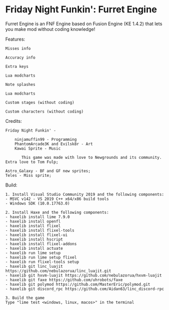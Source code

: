 # Friday Night Funkin': Furret Engine
Furret Engine is an FNF Engine based on Fusion Engine (KE 1.4.2) that lets you make mod without coding knowledge!

Features:
		
	Misses info
	
	Accuracy info
		
	Extra keys

	Lua modcharts

	Note splashes

  	Lua modcharts

	Custom stages (without coding)

	Custom characters (without coding)

Credits:

	Friday Night Funkin' -

		ninjamuffin99 - Programming
		PhantomArcade3K and Evilsk8r - Art
		Kawai Sprite - Music

	       This game was made with love to Newgrounds and its community. Extra love to Tom Fulp;
	
	Astro_Galaxy - BF and GF new sprites;
	Teles - Miss sprite;
	
Build:
	
	1. Install Visual Studio Community 2019 and the following components:
	- MSVC v142 - VS 2019 C++ x64/x86 build tools
	- Windows SDK (10.0.17763.0)

	2. Install Haxe and the following components:
	- haxelib install lime 7.9.0
	- haxelib install openfl
	- haxelib install flixel
	- haxelib install flixel-tools
	- haxelib install flixel-ui
	- haxelib install hscript
	- haxelib install flixel-addons
	- haxelib install actuate
	- haxelib run lime setup
	- haxelib run lime setup flixel
	- haxelib run flixel-tools setup
	- haxelib git linc_luajit https://github.com/nebulazorua/linc_luajit.git
	- haxelib git hxvm-luajit https://github.com/nebulazorua/hxvm-luajit
	- haxelib git faxe https://github.com/uhrobots/faxe
	- haxelib git polymod https://github.com/MasterEric/polymod.git
	- haxelib git discord_rpc https://github.com/Aidan63/linc_discord-rpc

	3. Build the game
	Type "lime test <windows, linux, macos>" in the terminal
